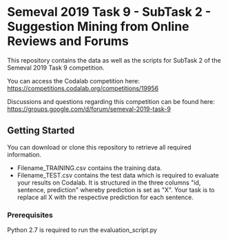 # Semeval 2019 Task 9 - SubTask 2 - Suggestion Mining from Online Reviews and Forums

This repository contains the data as well as the scripts for SubTask 2 of the Semeval 2019 Task 9 competition. 

You can access the Codalab competition here: https://competitions.codalab.org/competitions/19956 

Discussions and questions regarding this competition can be found here: https://groups.google.com/d/forum/semeval-2019-task-9 

## Getting Started

You can download or clone this repository to retrieve all required information. 

* Filename_TRAINING.csv contains the training data.
* Filename_TEST.csv contains the test data which is required to evaluate your results on Codalab. It is structured in the three columns "id, sentence, prediction" whereby prediction is set as "X". Your task is to replace all X with the respective prediction for each sentence.

### Prerequisites

Python 2.7 is required to run the evaluation_script.py
